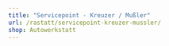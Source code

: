 ```yaml
---
title: "Servicepoint - Kreuzer / Mußler"
url: /rastatt/servicepoint-kreuzer-mussler/
shop: Autowerkstatt
---
```

